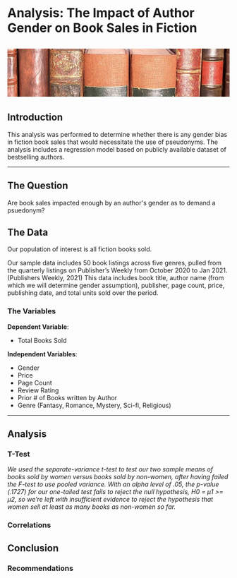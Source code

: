 # Analysis: The Impact of Author Gender on Book Sales in Fiction

![](Images/books.jpg)
---

## Introduction
This analysis was performed to determine whether there is any gender bias in fiction book sales that would necessitate the use of pseudonyms. The analysis includes a regression model based on publicly available dataset of bestselling authors.

---

## The Question

Are book sales impacted enough by an author's gender as to demand a psuedonym?


## The Data

Our population of interest is all fiction books sold.

Our sample data includes 50 book listings across five genres, pulled from the quarterly listings on Publisher’s Weekly from October 2020 to Jan 2021. (Publishers Weekly, 2021) This data includes book title, author name (from which we will determine gender assumption), publisher, page count, price, publishing date, and total units sold over the period.

### The Variables

**Dependent Variable**: 
- Total Books Sold

**Independent Variables**:

- Gender
- Price
- Page Count
- Review Rating
- Prior # of Books written by Author
- Genre (Fantasy, Romance, Mystery, Sci-fi, Religious)

---

## Analysis

### T-Test
*We used the separate-variance t-test to test our two sample means of books sold by women versus books sold by non-women, after having failed the F-test to use pooled variance. With an alpha level of .05, the p-value (.1727) for our one-tailed test fails to reject the null hypothesis, H0 = µ1 >= µ2, so we’re left with insufficient evidence to reject the hypothesis that women sell at least as many books as non-women so far.*

### Correlations


## Conclusion

### Recommendations



